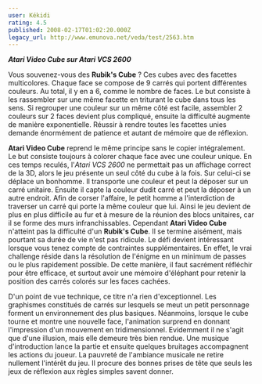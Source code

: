 ```yaml
---
user: Kékidi
rating: 4.5
published: 2008-02-17T01:02:20.000Z
legacy_url: http://www.emunova.net/veda/test/2563.htm
---
```

**_Atari Video Cube sur Atari VCS 2600_**  

  

Vous souvenez-vous des **Rubik's Cube** ? Ces cubes avec des facettes multicolores. Chaque face se compose de 9 carrés qui portent différentes couleurs. Au total, il y en a 6, comme le nombre de faces. Le but consiste à les rassembler sur une même facette en triturant le cube dans tous les sens. Si regrouper une couleur sur un même côté est facile, assembler 2 couleurs sur 2 faces devient plus compliqué, ensuite la difficulté augmente de manière exponentielle. Réussir à rendre toutes les facettes unies demande énormément de patience et autant de mémoire que de réflexion.  

  

**Atari Video Cube** reprend le même principe sans le copier intégralement. Le but consiste toujours à colorer chaque face avec une couleur unique. En ces temps reculés, l'_Atari VCS 2600_ ne permettait pas un affichage correct de la 3D, alors le jeu présente un seul côté du cube à la fois. Sur celui-ci se déplace un bonhomme. Il transporte une couleur et peut la déposer sur un carré unitaire. Ensuite il capte la couleur dudit carré et peut la déposer à un autre endroit. Afin de corser l'affaire, le petit homme a l'interdiction de traverser un carré qui porte la même couleur que lui. Ainsi le jeu devient de plus en plus difficile au fur et à mesure de la réunion des blocs unitaires, car il se forme des murs infranchissables. Cependant **Atari Video Cube** n'atteint pas la difficulté d'un **Rubik's Cube**. Il se termine aisément, mais pourtant sa durée de vie n'est pas ridicule. Le défi devient intéressant lorsque vous tenez compte de contraintes supplémentaires. En effet, le vrai challenge réside dans la résolution de l'énigme en un minimum de passes ou le plus rapidement possible. De cette manière, il faut sacrément réfléchir pour être efficace, et surtout avoir une mémoire d'éléphant pour retenir la position des carrés colorés sur les faces cachées.  

  

D'un point de vue technique, ce titre n'a rien d'exceptionnel. Les graphismes constitués de carrés sur lesquels se meut un petit personnage forment un environnement des plus basiques. Néanmoins, lorsque le cube tourne et montre une nouvelle face, l'animation surprend en donnant l'impression d'un mouvement en tridimensionnel. Evidemment il ne s'agit que d'une illusion, mais elle demeure très bien rendue. Une musique d'introduction lance la partie et ensuite quelques bruitages accompagnent les actions du joueur. La pauvreté de l'ambiance musicale ne retire nullement l'intérêt du jeu. Il procure des bonnes prises de tête que seuls les jeux de réflexion aux règles simples savent donner.